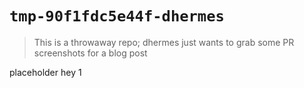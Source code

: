 # `tmp-90f1fdc5e44f-dhermes`

> This is a throwaway repo; dhermes just wants to grab some PR screenshots for
> a blog post

placeholder hey 1
